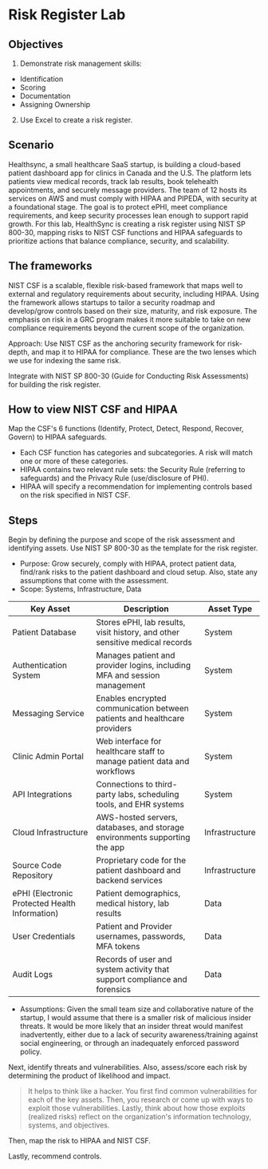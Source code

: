 # Risk Register Lab

## Objectives
1. Demonstrate risk management skills: 
- Identification
- Scoring
- Documentation
- Assigning Ownership
2. Use Excel to create a risk register.

## Scenario
Healthsync, a small healthcare SaaS startup, is building a cloud-based patient dashboard app for clinics in Canada and the U.S. The platform lets patients view medical records, track lab results, book telehealth appointments, and securely message providers. The team of 12 hosts its services on AWS and must comply with HIPAA and PIPEDA, with security at a foundational stage. The goal is to protect ePHI, meet compliance requirements, and keep security processes lean enough to support rapid growth. For this lab, HealthSync is creating a risk register using NIST SP 800-30, mapping risks to NIST CSF functions and HIPAA safeguards to prioritize actions that balance compliance, security, and scalability.

## The frameworks
NIST CSF is a scalable, flexible risk-based framework that maps well to external and regulatory requirements about security, including HIPAA. Using the framework allows startups to tailor a security roadmap and develop/grow controls based on their size, maturity, and risk exposure. The emphasis on risk in a GRC program makes it more suitable to take on new compliance requirements beyond the current scope of the organization.

Approach: Use NIST CSF as the anchoring security framework for risk-depth, and map it to HIPAA for compliance. These are the two lenses which we use for indexing the same risk.

Integrate with NIST SP 800-30 (Guide for Conducting Risk Assessments) for building the risk register.

## How to view NIST CSF and HIPAA
Map the CSF's 6 functions (Identify, Protect, Detect, Respond, Recover, Govern) to HIPAA safeguards.
- Each CSF function has categories and subcategories. A risk will match one or more of these categories.
- HIPAA contains two relevant rule sets: the Security Rule (referring to safeguards) and the Privacy Rule (use/disclosure of PHI).
- HIPAA will specify a recommendation for implementing controls based on the risk specified in NIST CSF.

## Steps
Begin by defining the purpose and scope of the risk assessment and identifying assets. Use NIST SP 800-30 as the template for the risk register.

- Purpose: Grow securely, comply with HIPAA, protect patient data, find/rank risks to the patient dashboard and cloud setup. Also, state any assumptions that come with the assessment.
- Scope: Systems, Infrastructure, Data

|Key Asset|Description|Asset Type|
|---------|-----------|-----------|
|Patient Database|Stores ePHI, lab results, visit history, and other sensitive medical records|System|
|Authentication System|Manages patient and provider logins, including MFA and session management|System|
|Messaging Service|Enables encrypted communication between patients and healthcare providers|System|
|Clinic Admin Portal|Web interface for healthcare staff to manage patient data and workflows|System|
|API Integrations|Connections to third-party labs, scheduling tools, and EHR systems|System|System|
|Cloud Infrastructure|AWS-hosted servers, databases, and storage environments supporting the app|Infrastructure|
|Source Code Repository|Proprietary code for the patient dashboard and backend services|Infrastructure|
|ePHI (Electronic Protected Health Information)|Patient demographics, medical history, lab results|Data|
|User Credentials|Patient and Provider usernames, passwords, MFA tokens|Data|
|Audit Logs|Records of user and system activity that support compliance and forensics|Data|

- Assumptions: Given the small team size and collaborative nature of the startup, I would assume that there is a smaller risk of malicious insider threats. It would be more likely that an insider threat would manifest inadvertently, either due to a lack of security awareness/training against social engineering, or through an inadequately enforced password policy.

Next, identify threats and vulnerabilities. Also, assess/score each risk by determining the product of likelihood and impact.
> It helps to think like a hacker. You first find common vulnerabilities for each of the key assets. Then, you research or come up with ways to exploit those vulnerabilities. Lastly, think about how those exploits (realized risks) reflect on the organization's information technology, systems, and objectives. 

Then, map the risk to HIPAA and NIST CSF.

Lastly, recommend controls.
